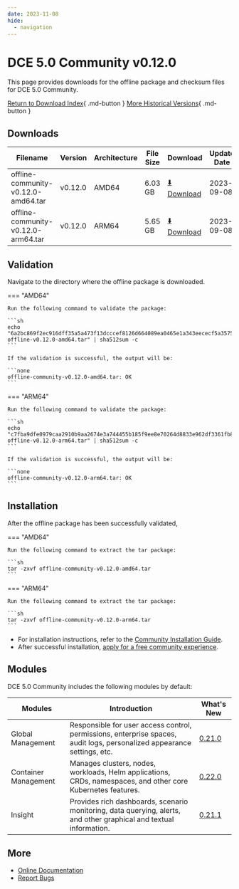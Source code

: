 ```yaml
---
date: 2023-11-08
hide:
  - navigation
---
```


# DCE 5.0 Community v0.12.0

This page provides downloads for the offline package and checksum files for DCE 5.0 Community.

[Return to Download Index](../index.md){ .md-button }
[More Historical Versions](./dce5-installer-history.md){ .md-button }

## Downloads

| Filename | Version | Architecture | File Size | Download | Update Date |
| -------- | ------- | ------------ | --------- | -------- | ----------- |
| offline-community-v0.12.0-amd64.tar | v0.12.0 | AMD64 | 6.03 GB | [:arrow_down: Download](https://qiniu-download-public.daocloud.io/DaoCloud_Enterprise/dce5/offline-community-v0.12.0-amd64.tar) | 2023-09-08 |
| offline-community-v0.12.0-arm64.tar | v0.12.0 | ARM64 | 5.65 GB | [:arrow_down: Download](https://qiniu-download-public.daocloud.io/DaoCloud_Enterprise/dce5/offline-community-v0.12.0-arm64.tar) | 2023-09-08 |

## Validation

Navigate to the directory where the offline package is downloaded.

=== "AMD64"

    Run the following command to validate the package:

    ```sh
    echo "6a2bc869f2ec916dff35a5a473f13dcccef8126d664089ea0465e1a343eececf5a357520244990c765c9de608b765e26b8950bf0322b26b5e53491826d1d919a  offline-v0.12.0-amd64.tar" | sha512sum -c
    ```

    If the validation is successful, the output will be:

    ```none
    offline-community-v0.12.0-amd64.tar: OK
    ```

=== "ARM64"

    Run the following command to validate the package:

    ```sh
    echo "c7fba9dfe0979caa2910b9aa2674e3a744455b185f9ee8e70264d8833e962df3361fb85d9d5d33be8fc643e36d9929e3d7af37ead66e7d30483d76dc77faa04c  offline-v0.12.0-arm64.tar" | sha512sum -c
    ```

    If the validation is successful, the output will be:

    ```none
    offline-community-v0.12.0-arm64.tar: OK
    ```

## Installation

After the offline package has been successfully validated,

=== "AMD64"

    Run the following command to extract the tar package:

    ```sh
    tar -zxvf offline-community-v0.12.0-amd64.tar
    ```

=== "ARM64"

    Run the following command to extract the tar package:

    ```sh
    tar -zxvf offline-community-v0.12.0-arm64.tar
    ```

- For installation instructions, refer to the [Community Installation Guide](../../install/community/k8s/online.md#_2).
- After successful installation, [apply for a free community experience](../../dce/license0.md).

## Modules

DCE 5.0 Community includes the following modules by default:

| Modules | Introduction | What's New |
| -------- | ----------- | ---------- |
| Global Management | Responsible for user access control, permissions, enterprise spaces, audit logs, personalized appearance settings, etc. | [0.21.0](../../ghippo/intro/release-notes.md#0210) |
| Container Management | Manages clusters, nodes, workloads, Helm applications, CRDs, namespaces, and other core Kubernetes features. | [0.22.0](../../kpanda/intro/release-notes.md#0220) |
| Insight | Provides rich dashboards, scenario monitoring, data querying, alerts, and other graphical and textual information. | [0.21.1](../../insight/intro/releasenote.md#insight-server-v0210) |

## More

- [Online Documentation](../../dce/index.md)
- [Report Bugs](https://github.com/DaoCloud/DaoCloud-docs/issues)
